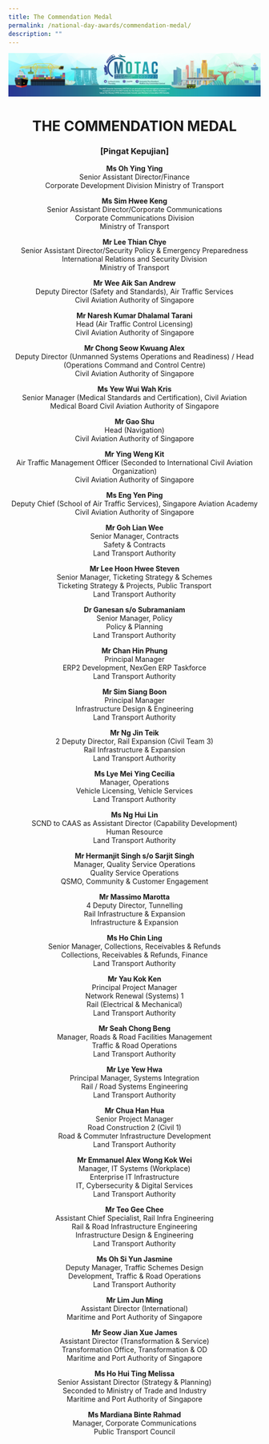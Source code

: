 ```yaml
---
title: The Commendation Medal
permalink: /national-day-awards/commendation-medal/
description: ""
---
```

![](/images/hero.png) 

<center>
  <h1>THE COMMENDATION MEDAL</h1>
  <h3>[Pingat Kepujian]</h3>
  <p>
    <b>Ms Oh Ying Ying</b>
    <br> Senior Assistant Director/Finance <br> Corporate Development Division Ministry of Transport
  </p>
  <p>
    <b>Ms Sim Hwee Keng</b>
    <br> Senior Assistant Director/Corporate Communications <br> Corporate Communications Division <br> Ministry of Transport
  </p>
  <p>
    <b>Mr Lee Thian Chye</b>
    <br> Senior Assistant Director/Security Policy &amp; Emergency Preparedness <br> International Relations and Security Division <br> Ministry of Transport
  </p>
  <p>
    <b>Mr Wee Aik San Andrew</b>
    <br> Deputy Director (Safety and Standards), Air Traffic Services <br> Civil Aviation Authority of Singapore
  </p>
  <p>
    <b>Mr Naresh Kumar Dhalamal Tarani</b>
    <br> Head (Air Traffic Control Licensing) <br> Civil Aviation Authority of Singapore
  </p>
  <p>
    <b>Mr Chong Seow Kwuang Alex</b>
    <br> Deputy Director (Unmanned Systems Operations and Readiness) / Head (Operations Command and Control Centre) <br> Civil Aviation Authority of Singapore
  </p>
  <p>
    <b>Ms Yew Wui Wah Kris</b>
    <br> Senior Manager (Medical Standards and Certification), Civil Aviation Medical Board Civil Aviation Authority of Singapore
  </p>
  <p>
    <b>Mr Gao Shu</b>
    <br>Head (Navigation) <br> Civil Aviation Authority of Singapore
  </p>
  <p>
    <b>Mr Ying Weng Kit</b>
    <br> Air Traffic Management Officer (Seconded to International Civil Aviation Organization) <br> Civil Aviation Authority of Singapore
  </p>
  <p>
    <b>Ms Eng Yen Ping</b>
    <br> Deputy Chief (School of Air Traffic Services), Singapore Aviation Academy <br> Civil Aviation Authority of Singapore
  </p>
  <p>
    <b>Mr Goh Lian Wee</b>
    <br> Senior Manager, Contracts <br> Safety & Contracts <br>  Land Transport Authority
  </p>
  <p>
    <strong>Mr Lee Hoon Hwee Steven</strong>
    <br> Senior Manager, Ticketing Strategy &amp; Schemes <br> Ticketing Strategy &amp; Projects, Public Transport <br> Land Transport Authority
  </p>
  <p>
    <strong>Dr Ganesan s/o Subramaniam</strong>
    <br> Senior Manager, Policy <br> Policy & Planning <br> Land Transport Authority
  </p>
  <p>
    <strong>Mr Chan Hin Phung</strong>
    <br> Principal Manager <br> ERP2 Development, NexGen ERP Taskforce <br> Land Transport Authority
  </p>
  <p>
    <strong>Mr Sim Siang Boon</strong>
    <br> Principal Manager <br> Infrastructure Design & Engineering <br> Land Transport Authority
  </p>
  <p>
    <strong>Mr Ng Jin Teik</strong>
    <br> 2 Deputy Director, Rail Expansion (Civil Team 3) <br> Rail Infrastructure & Expansion <br> Land Transport Authority
  </p>
  <p>
    <strong>Ms Lye Mei Ying Cecilia</strong>
    <br> Manager, Operations <br> Vehicle Licensing, Vehicle Services <br> Land Transport Authority
  </p>
  <p>
    <strong>Ms Ng Hui Lin</strong>
    <br> SCND to CAAS as Assistant Director (Capability Development) <br> Human Resource <br> Land Transport Authority
  </p>
  <p>
    <strong>Mr Hermanjit Singh s/o Sarjit Singh</strong>
    <br> Manager, Quality Service Operations <br> Quality Service Operations <br> QSMO, Community &amp; Customer Engagement
  </p>
  <p>
    <strong>Mr Massimo Marotta</strong>
    <br> 4 Deputy Director, Tunnelling <br> Rail Infrastructure & Expansion <br> Infrastructure &amp; Expansion
  </p>
  <p>
    <strong>Ms Ho Chin Ling</strong>
    <br> Senior Manager, Collections, Receivables &amp; Refunds <br> Collections, Receivables &amp; Refunds, Finance <br> Land Transport Authority
  </p>
  <p>
    <strong>Mr Yau Kok Ken</strong>
    <br> Principal Project Manager <br> Network Renewal (Systems) 1 <br> Rail (Electrical &amp; Mechanical) <br> Land Transport Authority
  </p>
  <p>
    <strong>Mr Seah Chong Beng</strong>
    <br> Manager, Roads &amp; Road Facilities Management <br> Traffic &amp; Road Operations <br> Land Transport Authority
  </p>
  <p>
    <strong>Mr Lye Yew Hwa</strong>
    <br> Principal Manager, Systems Integration <br> Rail / Road Systems Engineering <br> Land Transport Authority
  </p>
  <p>
    <strong>Mr Chua Han Hua</strong>
    <br> Senior Project Manager <br> Road Construction 2 (Civil 1) <br> Road &amp; Commuter Infrastructure Development <br> Land Transport Authority
  </p>
  <p>
    <strong>Mr Emmanuel Alex Wong Kok Wei</strong>
    <br> Manager, IT Systems (Workplace) <br> Enterprise IT Infrastructure <br> IT, Cybersecurity &amp; Digital Services <br> Land Transport Authority
  </p>
  <p>
    <strong>Mr Teo Gee Chee</strong>
    <br> Assistant Chief Specialist, Rail Infra Engineering <br> Rail &amp; Road Infrastructure Engineering <br> Infrastructure Design &amp; Engineering <br> Land Transport Authority
  </p>
  <p>
    <strong>Ms Oh Si Yun Jasmine</strong>
    <br> Deputy Manager, Traffic Schemes Design <br> Development, Traffic &amp; Road Operations <br> Land Transport Authority
  </p>
  <p>
    <strong>Mr Lim Jun Ming</strong>
    <br> Assistant Director (International) <br> Maritime and Port Authority of Singapore
  </p>
  <p>
    <strong>Mr Seow Jian Xue James</strong>
    <br> Assistant Director (Transformation &amp; Service) <br> Transformation Office, Transformation &amp; OD <br> Maritime and Port Authority of Singapore
  </p>
  <p>
    <strong>Ms Ho Hui Ting Melissa</strong>
    <br> Senior Assistant Director (Strategy &amp; Planning) <br> Seconded to Ministry of Trade and Industry <br> Maritime and Port Authority of Singapore
  </p>
  <p>
    <strong>Ms Mardiana Binte Rahmad</strong>
    <br> Manager, Corporate Communications <br> Public Transport Council
  </p>
</center>